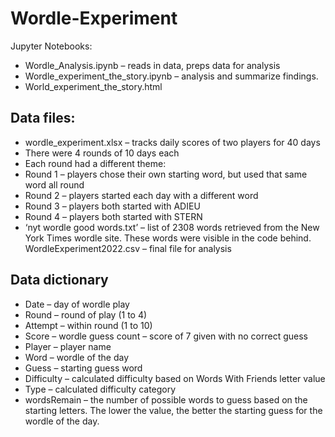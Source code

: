 # Wordle-Experiment
Jupyter Notebooks:
-	Wordle_Analysis.ipynb – reads in data, preps data for analysis
-	Wordle_experiment_the_story.ipynb – analysis and summarize findings.
-	World_experiment_the_story.html

## Data files:
-	wordle_experiment.xlsx – tracks daily scores of two players for 40 days
-	There were 4 rounds of 10 days each
-	Each round had a different theme:
  -    Round 1 – players chose their own starting word, but used that same word all round
  -    Round 2 – players started each day with a different word
  -    Round 3 – players both started with ADIEU
  -    Round 4 – players both started with STERN
-	‘nyt wordle good words.txt’ – list of 2308 words retrieved from the New York Times wordle site. These words were visible in the code behind.
	WordleExperiment2022.csv – final file for analysis
##	Data dictionary
-	Date – day of wordle play
-	Round – round of play (1 to 4)
-	Attempt – within round (1 to 10)
-	Score – wordle guess count – score of 7 given with no correct guess
-	Player – player name
-	Word – wordle of the day
-	Guess – starting guess word
-	Difficulty – calculated difficulty based on Words With Friends letter value
-	Type – calculated difficulty category
-	wordsRemain – the number of possible words to guess based on the starting letters. The lower the value, the better the starting guess for the wordle of the day.
